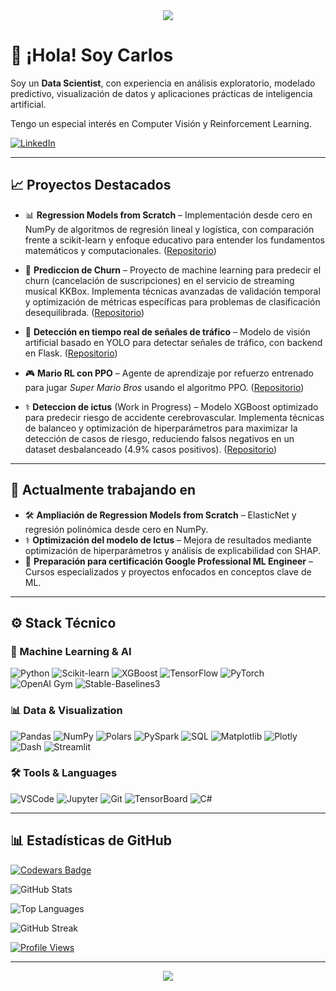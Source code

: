 <div align="center">
  <img src="https://capsule-render.vercel.app/api?type=waving&color=gradient&height=100&section=header"/>
</div>

# 👋 ¡Hola! Soy Carlos

Soy un **Data Scientist**, con experiencia en análisis exploratorio, modelado predictivo, visualización de datos y aplicaciones prácticas de inteligencia artificial.

Tengo un especial interés en Computer Visión y Reinforcement Learning.

[![LinkedIn](https://img.shields.io/badge/LinkedIn-blue?style=for-the-badge\&logo=linkedin\&logoColor=white)](https://www.linkedin.com/in/carlos-lopez-de-lizaga/)

---

## 📈 Proyectos Destacados

* 📊 **Regression Models from Scratch** – Implementación desde cero en NumPy de algoritmos de regresión lineal y logística, con comparación frente a scikit-learn y enfoque educativo para entender los fundamentos matemáticos y computacionales.
  ([Repositorio](https://github.com/Reezo912/Regression-Models-From-Scratch))

* 💼 **Prediccion de Churn** – Proyecto de machine learning para predecir el churn (cancelación de suscripciones) en el servicio de streaming musical KKBox. Implementa técnicas avanzadas de validación temporal y optimización de métricas específicas para problemas de clasificación desequilibrada.
  ([Repositorio](https://github.com/Reezo912/Churn-Prediction-KKBox))
  
* 🚦 **Detección en tiempo real de señales de tráfico** – Modelo de visión artificial basado en YOLO para detectar señales de tráfico, con backend en Flask.
  ([Repositorio](https://github.com/Reezo912/Detector-Senales-Trafico))

* 🎮 **Mario RL con PPO** – Agente de aprendizaje por refuerzo entrenado para jugar *Super Mario Bros* usando el algoritmo PPO.
  ([Repositorio](https://github.com/Reezo912/SuperMario-RL-PPO))

* ⚕️ **Deteccion de ictus** (Work in Progress) – Modelo XGBoost optimizado para predecir riesgo de accidente cerebrovascular. Implementa técnicas de balanceo y optimización de hiperparámetros para maximizar la detección de casos de riesgo, reduciendo falsos negativos en un dataset desbalanceado (4.9% casos positivos).
  ([Repositorio](https://github.com/Reezo912/Stroke-Prediction))


---

## 🧠 Actualmente trabajando en

* 🛠️ **Ampliación de Regression Models from Scratch** – ElasticNet y regresión polinómica desde cero en NumPy.
* ⚕️ **Optimización del modelo de Ictus** – Mejora de resultados mediante optimización de hiperparámetros y análisis de explicabilidad con SHAP.
* 🏅 **Preparación para certificación Google Professional ML Engineer** – Cursos especializados y proyectos enfocados en conceptos clave de ML.

---

## ⚙️ Stack Técnico

### 🤖 Machine Learning & AI
![Python](https://img.shields.io/badge/Python-3776AB?style=for-the-badge&logo=python&logoColor=white)
![Scikit-learn](https://img.shields.io/badge/Scikit--Learn-F7931E?style=for-the-badge&logo=scikit-learn&logoColor=white)
![XGBoost](https://img.shields.io/badge/XGBoost-FF6600?style=for-the-badge&logo=xgboost&logoColor=white)
![TensorFlow](https://img.shields.io/badge/TensorFlow-FF6F00?style=for-the-badge&logo=tensorflow&logoColor=white)
![PyTorch](https://img.shields.io/badge/PyTorch-EE4C2C?style=for-the-badge&logo=PyTorch&logoColor=white)
![OpenAI Gym](https://img.shields.io/badge/OpenAI%20Gym-000000?style=for-the-badge&logo=openai&logoColor=white)
![Stable-Baselines3](https://img.shields.io/badge/Stable--Baselines3-FFB000?style=for-the-badge&logo=python&logoColor=white)

### 📊 Data & Visualization
![Pandas](https://img.shields.io/badge/Pandas-150458?style=for-the-badge&logo=pandas&logoColor=white)
![NumPy](https://img.shields.io/badge/NumPy-013243?style=for-the-badge&logo=numpy&logoColor=white)
![Polars](https://img.shields.io/badge/Polars-0084FF?style=for-the-badge&logo=Polars&logoColor=Blue)
![PySpark](https://img.shields.io/badge/PySpark-FF6F00?style=for-the-badge&logo=apache-spark&logoColor=white)
![SQL](https://img.shields.io/badge/SQL-003B57?style=for-the-badge&logo=sqlite&logoColor=white)
![Matplotlib](https://img.shields.io/badge/Matplotlib-ffffff?style=for-the-badge&logo=matplotlib&logoColor=black)
![Plotly](https://img.shields.io/badge/Plotly-3F4F75?style=for-the-badge&logo=plotly&logoColor=white)
![Dash](https://img.shields.io/badge/Dash-0084FF?style=for-the-badge&logo=plotly&logoColor=white)
![Streamlit](https://img.shields.io/badge/Streamlit-FF4B4B?style=for-the-badge&logo=streamlit&logoColor=white)

### 🛠️ Tools & Languages
![VSCode](https://img.shields.io/badge/VSCode-007ACC?style=for-the-badge&logo=visual-studio-code&logoColor=white)
![Jupyter](https://img.shields.io/badge/Jupyter-F37626?style=for-the-badge&logo=jupyter&logoColor=white)
![Git](https://img.shields.io/badge/Git-F05032?style=for-the-badge&logo=git&logoColor=white)
![TensorBoard](https://img.shields.io/badge/TensorBoard-FFA500?style=for-the-badge&logo=tensorflow&logoColor=white)
![C#](https://img.shields.io/badge/C%23-239120?style=for-the-badge&logo=c-sharp&logoColor=white)

---

## 📊 Estadísticas de GitHub

[![Codewars Badge](https://www.codewars.com/users/Reezo912/badges/large)](https://www.codewars.com/users/Reezo912)

![GitHub Stats](https://github-readme-stats.vercel.app/api?username=Reezo912&show_icons=true&theme=radical&hide_border=true&count_private=true)

![Top Languages](https://github-readme-stats.vercel.app/api/top-langs/?username=Reezo912&layout=compact&theme=radical&hide_border=true)

![GitHub Streak](https://github-readme-stats.vercel.app/api?username=Reezo912&theme=radical&hide_border=true&show_icons=true&include_all_commits=true&count_private=true&custom_title=GitHub%20Streak)

[![Profile Views](https://komarev.com/ghpvc/?username=Reezo912&color=blueviolet&style=flat-square)](https://github.com/Reezo912)

---

<div align="center">
  <img src="https://capsule-render.vercel.app/api?type=waving&color=gradient&height=100&section=footer"/>
</div>
